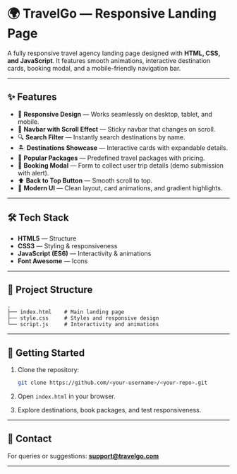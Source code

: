 # 🌍 TravelGo — Responsive Landing Page

A fully responsive travel agency landing page designed with **HTML, CSS, and JavaScript**.
It features smooth animations, interactive destination cards, booking modal, and a mobile-friendly navigation bar.

---

## ✨ Features

* 📱 **Responsive Design** — Works seamlessly on desktop, tablet, and mobile.
* 🧭 **Navbar with Scroll Effect** — Sticky navbar that changes on scroll.
* 🔍 **Search Filter** — Instantly search destinations by name.
* 🏝️ **Destinations Showcase** — Interactive cards with expandable details.
* 🎒 **Popular Packages** — Predefined travel packages with pricing.
* 📝 **Booking Modal** — Form to collect user trip details (demo submission with alert).
* ⬆️ **Back to Top Button** — Smooth scroll to top.
* 🎨 **Modern UI** — Clean layout, card animations, and gradient highlights.

---

## 🛠️ Tech Stack

* **HTML5** — Structure
* **CSS3** — Styling & responsiveness
* **JavaScript (ES6)** — Interactivity & animations
* **Font Awesome** — Icons

---

## 📂 Project Structure

```
.
├── index.html    # Main landing page
├── style.css     # Styles and responsive design
└── script.js     # Interactivity and animations
```

---

## 🚀 Getting Started

1. Clone the repository:

   ```bash
   git clone https://github.com/<your-username>/<your-repo>.git
   ```
2. Open `index.html` in your browser.
3. Explore destinations, book packages, and test responsiveness.

---

## 📧 Contact

For queries or suggestions: **[support@travelgo.com](mailto:support@travelgo.com)**

---


